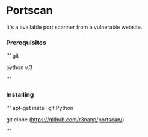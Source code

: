 # Portscan
It's a available port scanner from a vulnerable website.

### Prerequisites

'''
git

python v.3

'''

### Installing

'''
apt-get install git Python

git clone (https://github.com/r3nanp/portscan/)

'''

